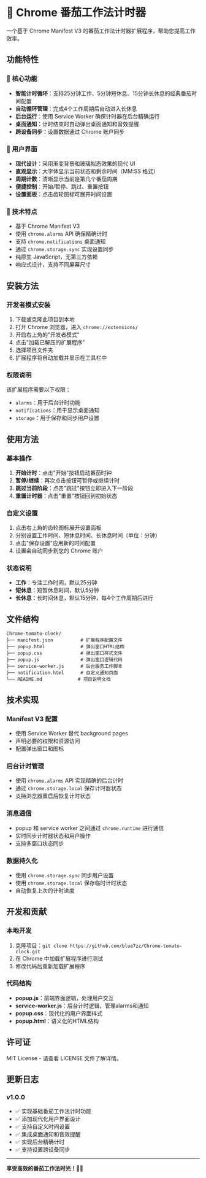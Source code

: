 # 🍅 Chrome 番茄工作法计时器

一个基于 Chrome Manifest V3 的番茄工作法计时器扩展程序，帮助您提高工作效率。

## 功能特性

### 🎯 核心功能
- **智能计时循环**：支持25分钟工作、5分钟短休息、15分钟长休息的经典番茄时间配置
- **自动循环管理**：完成4个工作周期后自动进入长休息
- **后台运行**：使用 Service Worker 确保计时器在后台精确运行
- **桌面通知**：计时结束时自动弹出桌面通知和音效提醒
- **跨设备同步**：设置数据通过 Chrome 账户同步

### 🎨 用户界面
- **现代设计**：采用渐变背景和玻璃拟态效果的现代 UI
- **直观显示**：大字体显示当前状态和剩余时间（MM:SS 格式）
- **周期计数**：清晰显示当前是第几个番茄周期
- **便捷控制**：开始/暂停、跳过、重置按钮
- **设置面板**：点击齿轮图标可展开时间设置

### 🔧 技术特点
- 基于 Chrome Manifest V3
- 使用 `chrome.alarms` API 确保精确计时
- 支持 `chrome.notifications` 桌面通知
- 通过 `chrome.storage.sync` 实现设置同步
- 纯原生 JavaScript，无第三方依赖
- 响应式设计，支持不同屏幕尺寸

## 安装方法

### 开发者模式安装
1. 下载或克隆此项目到本地
2. 打开 Chrome 浏览器，进入 `chrome://extensions/`
3. 开启右上角的"开发者模式"
4. 点击"加载已解压的扩展程序"
5. 选择项目文件夹
6. 扩展程序将自动加载并显示在工具栏中

### 权限说明
该扩展程序需要以下权限：
- `alarms`：用于后台计时功能
- `notifications`：用于显示桌面通知
- `storage`：用于保存和同步用户设置

## 使用方法

### 基本操作
1. **开始计时**：点击"开始"按钮启动番茄时钟
2. **暂停/继续**：再次点击按钮可暂停或继续计时
3. **跳过当前阶段**：点击"跳过"按钮立即进入下一阶段
4. **重置计时器**：点击"重置"按钮回到初始状态

### 自定义设置
1. 点击右上角的齿轮图标展开设置面板
2. 分别设置工作时间、短休息时间、长休息时间（单位：分钟）
3. 点击"保存设置"应用新的时间配置
4. 设置会自动同步到您的 Chrome 账户

### 状态说明
- **工作**：专注工作时间，默认25分钟
- **短休息**：短暂休息时间，默认5分钟  
- **长休息**：长时间休息，默认15分钟，每4个工作周期后进行

## 文件结构

```
Chrome-tomato-clock/
├── manifest.json          # 扩展程序配置文件
├── popup.html             # 弹出窗口HTML结构
├── popup.css              # 弹出窗口样式文件
├── popup.js               # 弹出窗口逻辑代码
├── service-worker.js      # 后台服务工作脚本
├── notification.html      # 自定义通知页面
└── README.md             # 项目说明文档
```

## 技术实现

### Manifest V3 配置
- 使用 Service Worker 替代 background pages
- 声明必要的权限和资源访问
- 配置弹出窗口和图标

### 后台计时管理
- 使用 `chrome.alarms` API 实现精确的后台计时
- 通过 `chrome.storage.local` 保存计时器状态
- 支持浏览器重启后恢复计时状态

### 消息通信
- popup 和 service worker 之间通过 `chrome.runtime` 进行通信
- 实时同步计时器状态和用户操作
- 支持多窗口状态同步

### 数据持久化
- 使用 `chrome.storage.sync` 同步用户设置
- 使用 `chrome.storage.local` 保存临时计时状态
- 自动恢复上次的计时进度

## 开发和贡献

### 本地开发
1. 克隆项目：`git clone https://github.com/blue7zz/Chrome-tomato-clock.git`
2. 在 Chrome 中加载扩展程序进行测试
3. 修改代码后重新加载扩展程序

### 代码结构
- **popup.js**：前端界面逻辑，处理用户交互
- **service-worker.js**：后台计时逻辑，管理alarms和通知
- **popup.css**：现代化的用户界面样式
- **popup.html**：语义化的HTML结构

## 许可证

MIT License - 请查看 LICENSE 文件了解详情。

## 更新日志

### v1.0.0
- ✅ 实现基础番茄工作法计时功能
- ✅ 添加现代化用户界面设计
- ✅ 支持自定义时间设置
- ✅ 集成桌面通知和音效提醒
- ✅ 实现后台精确计时
- ✅ 支持设置跨设备同步

---

**享受高效的番茄工作法时光！🍅⏰**
